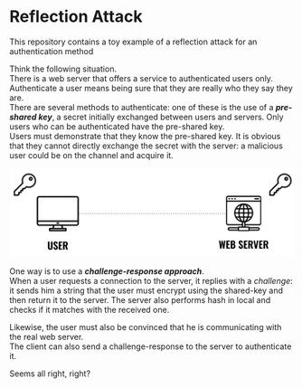 # Reflection Attack
This repository contains a toy example of a reflection attack for an authentication method 

Think the following situation. <br>
There is a web server that offers a service to authenticated users only.<br>
Authenticate a user means being sure that they are really who they say they are. <br>
There are several methods to authenticate: one of these is the use of a **_pre-shared key_**, a secret initially exchanged between users and servers. Only users who can be authenticated have the pre-shared key. <br>
Users must demonstrate that they know the pre-shared key. It is obvious that they cannot directly exchange the secret with the server: a malicious user could be on the channel and acquire it. <br>

<div align=center>
 <img src="https://github.com/mariocuomo/reflection-attack/blob/main/images_readme/pre-shared-key.png">
</div>

One way is to use a **_challenge-response approach_**. <br>
When a user requests a connection to the server, it replies with a _challenge_: it sends him a string that the user must encrypt using the shared-key and then return it to the server. The server also performs hash in local and checks if it matches with the received one. <br>

Likewise, the user must also be convinced that he is communicating with the real web server. <br>
The client can also send a challenge-response to the server to authenticate it. <br>

Seems all right, right?
